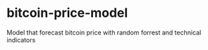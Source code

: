 # bitcoin-price-model
Model that forecast bitcoin price with random forrest and technical indicators
